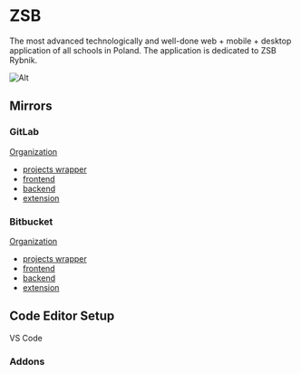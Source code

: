 # ZSB

The most advanced technologically and well-done web + mobile + desktop application of all schools in Poland. The application is dedicated to ZSB Rybnik.

![Alt](https://repobeats.axiom.co/api/embed/1023f662b94e214fb6649bd7abcaa5465514f557.svg "Repobeats analytics image")

## Mirrors

### GitLab

[Organization](https://gitlab.com/zsbrybnik)

- [projects wrapper](https://gitlab.com/zsbrybnik/ZSB)
- [frontend](https://gitlab.com/zsbrybnik/frontend)
- [backend](https://gitlab.com/zsbrybnik/backend)
- [extension](https://gitlab.com/zsbrybnik/extension)

### Bitbucket

[Organization](https://bitbucket.org/zsbrybnik/)

- [projects wrapper](https://bitbucket.org/zsbrybnik/zsb/)
- [frontend](https://bitbucket.org/zsbrybnik/frontend/)
- [backend](https://bitbucket.org/zsbrybnik/backend/)
- [extension](https://bitbucket.org/zsbrybnik/extension/)

## Code Editor Setup

VS Code

### Addons
